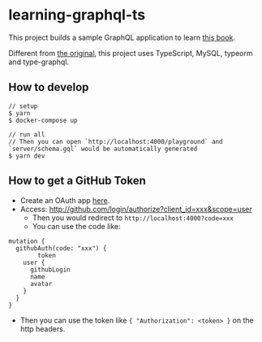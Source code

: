 # learning-graphql-ts

This project builds a sample GraphQL application to learn [this book](https://www.oreilly.com/library/view/learning-graphql/9781492030706/).

Different from [the original](https://github.com/MoonHighway/learning-graphql), this project uses TypeScript, MySQL, typeorm and type-graphql.

## How to develop
```
// setup
$ yarn
$ docker-compose up

// run all
// Then you can open `http://localhost:4000/playground` and `server/schema.gql` would be automatically generated
$ yarn dev
```

## How to get a GitHub Token
- Create an OAuth app [here](https://github.com/settings/developers).
- Access: http://github.com/login/authorize?client_id=xxx&scope=user
  - Then you would redirect to `http://localhost:4000?code=xxx`
  - You can use the code like:

```
mutation {
  githubAuth(code: "xxx") {
		token
    user {
      githubLogin
      name
      avatar
    }
  }
}
```

- Then you can use the token like `{ "Authorization": <token> }` on the http headers.
